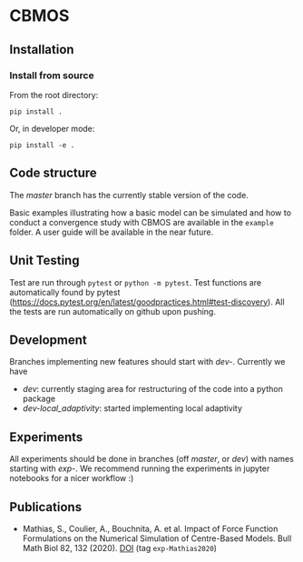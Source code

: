# CBMOS

## Installation
### Install from source
From the root directory:
```
pip install .
```

Or, in developer mode:
```
pip install -e .
```

## Code structure

The *master* branch has the currently stable version of the code.

Basic examples illustrating how a basic model can be simulated and how to conduct a convergence study with CBMOS are available in the `example` folder. A user guide will be available in the near future.

## Unit Testing
Test are run through `pytest` or `python -m pytest`. Test functions are
automatically found by pytest (https://docs.pytest.org/en/latest/goodpractices.html#test-discovery). All the tests are run automatically on github upon pushing.

## Development 

Branches implementing new features should start with *dev-*. Currently we have 

 - *dev*: currently staging area for restructuring of the code into a python package
 - *dev-local_adaptivity*: started implementing local adaptivity

## Experiments

All experiments should be done in branches (off *master*, or *dev*) with names starting with *exp-*. We recommend running the experiments in jupyter notebooks for a nicer workflow :)

## Publications

- Mathias, S., Coulier, A., Bouchnita, A. et al. Impact of Force Function
  Formulations on the Numerical Simulation of Centre-Based Models. Bull Math
  Biol 82, 132 (2020). [DOI](https://doi.org/10.1007/s11538-020-00810-2) (tag `exp-Mathias2020`)

